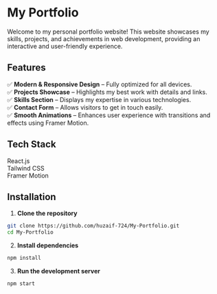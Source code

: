 # My Portfolio

Welcome to my personal portfolio website! This website showcases my skills, projects, and achievements in web development, providing an interactive and user-friendly experience.

## Features

✅ **Modern & Responsive Design** – Fully optimized for all devices.  
✅ **Projects Showcase** – Highlights my best work with details and links.  
✅ **Skills Section** – Displays my expertise in various technologies.  
✅ **Contact Form** – Allows visitors to get in touch easily.  
✅ **Smooth Animations** – Enhances user experience with transitions and effects using Framer Motion.

## Tech Stack
React.js <br/>
Tailwind CSS <br/>
Framer Motion <br/>

## Installation

1. **Clone the repository**
```sh
git clone https://github.com/huzaif-724/My-Portfolio.git
cd My-Portfolio
```

2. **Install dependencies**
```sh
npm install
```

3. **Run the development server**
```sh
npm start

```
